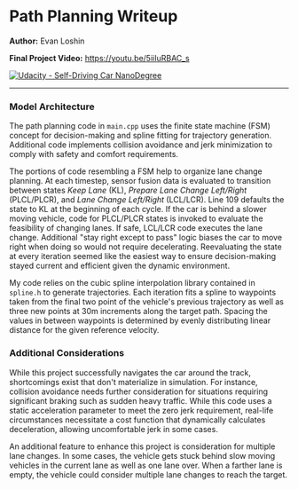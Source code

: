 # Path Planning Writeup

**Author:** Evan Loshin

**Final Project Video:** https://youtu.be/5iiIuRBAC_s

[![Udacity - Self-Driving Car NanoDegree](https://s3.amazonaws.com/udacity-sdc/github/shield-carnd.svg)](http://www.udacity.com/drive)

---

### Model Architecture
The path planning code in `main.cpp` uses the finite state machine (FSM) concept for decision-making and spline fitting for trajectory generation. Additional code implements collision avoidance and jerk minimization to comply with safety and comfort requirements.

The portions of code resembling a FSM help to organize lane change planning. At each timestep, sensor fusion data is evaluated to transition between states *Keep Lane* (KL), *Prepare Lane Change Left/Right* (PLCL/PLCR), and *Lane Change Left/Right* (LCL/LCR). Line 109 defaults the state to KL at the beginning of each cycle. If the car is behind a slower moving vehicle, code for PLCL/PLCR states is invoked to evaluate the feasibility of changing lanes. If safe, LCL/LCR code executes the lane change. Additional "stay right except to pass" logic biases the car to move right when doing so would not require decelerating. Reevaluating the state at every iteration seemed like the easiest way to ensure decision-making stayed current and efficient given the dynamic environment.

My code relies on the cubic spline interpolation library contained in `spline.h` to generate trajectories. Each iteration fits a spline to waypoints taken from the final two point of the vehicle's previous trajectory as well as three new points at 30m increments along the target path. Spacing the values in between waypoints is determined by evenly distributing linear distance for the given reference velocity.

### Additional Considerations
While this project successfully navigates the car around the track, shortcomings exist that don't materialize in simulation. For instance, collision avoidance needs further consideration for situations requiring significant braking such as sudden heavy traffic. While this code uses a static acceleration parameter to meet the zero jerk requirement, real-life circumstances necessitate a cost function that dynamically calculates deceleration, allowing uncomfortable jerk in some cases.

An additional feature to enhance this project is consideration for multiple lane changes. In some cases, the vehicle gets stuck behind slow moving vehicles in the current lane as well as one lane over. When a farther lane is empty, the vehicle could consider multiple lane changes to reach the target.
